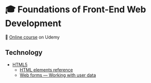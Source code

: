 # :mortar_board: Foundations of Front-End Web Development

:link: [Online course][course] on Udemy

## Technology

- [HTML5](https://developer.mozilla.org/en-US/docs/Web/Guide/HTML/HTML5)
  - [HTML elements reference](https://developer.mozilla.org/en-US/docs/Web/HTML/Element)
  - [Web forms — Working with user data](https://developer.mozilla.org/en-US/docs/Learn/Forms)

[course]: https://www.udemy.com/course/foundations-of-front-end-development/
